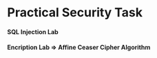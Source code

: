 # Practical Security Task

#### SQL Injection Lab
#### Encription Lab => Affine Ceaser Cipher Algorithm
